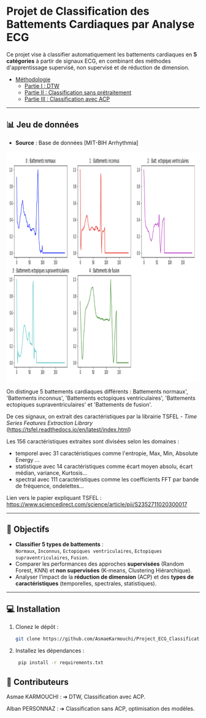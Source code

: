 # Projet de Classification des Battements Cardiaques par Analyse ECG

Ce projet vise à classifier automatiquement les battements cardiaques en **5 catégories** à partir de signaux ECG, en combinant des méthodes d'apprentissage supervisé, non supervisé et de réduction de dimension.


- [Méthodologie](#méthodologie)
  - [Partie I : DTW](#partie-i--dynamic-time-warping-dtw-par-asmae)
  - [Partie II : Classification sans prétraitement](#partie-ii--classification-sans-prétraitement-par-alban)
  - [Partie III : Classification avec ACP](#partie-iii--classification-avec-acp-par-asmae)

---

## 📊 Jeu de données
- **Source** : Base de données [MIT-BIH Arrhythmia]
<img src="./DataECG.png" width="800" height="600">

On distingue 5 battements cardiaques différents : Battements normaux', 'Battements inconnus', 'Battements ectopiques ventriculaires', 'Battements ectopiques supraventriculaires' et 'Battements de fusion'.

De ces signaux, on extrait des caractéristiques par la librairie TSFEL - *Time Series Features Extraction Library* (https://tsfel.readthedocs.io/en/latest/index.html)

Les 156 caractéristiques extraites sont divisées selon les domaines :
- temporel avec 31 caractéristiques comme l'entropie, Max, Min, Absolute Energy ...
- statistique avec 14 caractéristiques comme écart moyen absolu, écart médian, variance, Kurtosis...
- spectral  avec 111 caractéristiques comme les coefficients FFT par bande de fréquence, ondelettes...

Lien vers le papier expliquant TSFEL : https://www.sciencedirect.com/science/article/pii/S2352711020300017

---
## 🎯 Objectifs
- **Classifier 5 types de battements** :  
  `Normaux`, `Inconnus`, `Ectopiques ventriculaires`, `Ectopiques supraventriculaires`, `Fusion`.
- Comparer les performances des approches **supervisées** (Random Forest, KNN) et **non supervisées** (K-means, Clustering Hiérarchique).
- Analyser l’impact de la **réduction de dimension** (ACP) et des **types de caractéristiques** (temporelles, spectrales, statistiques).

---


## 💻 Installation
1. Clonez le dépôt :
   ```bash
   git clone https://github.com/AsmaeKarmouchi/Project_ECG_Classification.git

2. Installez les dépendances :
   ```bash
    pip install -r requirements.txt


## 👥 Contributeurs

Asmae KARMOUCHI :
➔ DTW, Classification avec ACP.

Alban PERSONNAZ :
➔ Classification sans ACP, optimisation des modèles.